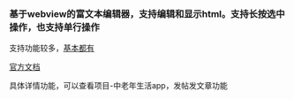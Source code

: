 ### 基于webview的富文本编辑器，支持编辑和显示html。支持长按选中操作，也支持单行操作

支持功能较多，[基本都有](http://www.mamicode.com/info-detail-1678184.html?__cf_chl_jschl_tk__=d5350218285fd36f8e5b556cb99e97bedc113338-1583909010-0-AY0dRogvMijta-4W5KBmbnf_Yf1pA5aYUreTbdH7aUWZcbtmlFZw0w6xtPmUQoz7sEfFK-XfH1HeB9D_uNytLBX6oqLA7-AzhzdBSVQ2fdVA815XLu7PUA9w__i7BJrxM14cIbhB5oBzXH182EPpe8zRzwJObSQDCaUrpHrNcurD3u4f9DoceypiqZsebc2Cj6iR4eh_AElFbJhU33ZwBg9xMNyoxBufwjHWi4ekEuIUTBknn9_Ellx9YhYtlwrw7egeHqfN7K0o9iqspfHt8uzoXlCXBaVuJ9jcKrnh-aBqpwiqA0Ob3uvOzuWxZCAJYg)


[官方文档](https://developer.mozilla.org/zh-CN/docs/Web/API/Document/execCommand#%E5%91%BD%E4%BB%A4)


具体详情功能，可以查看项目-中老年生活app，发帖发文章功能
